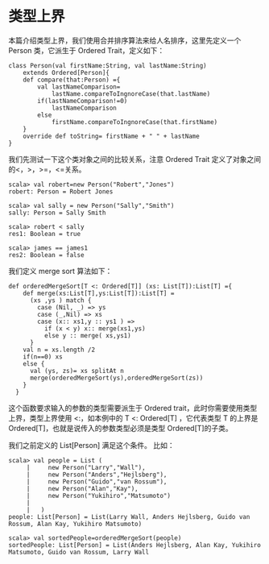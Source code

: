 # 类型上界 

本篇介绍类型上界，我们使用合并排序算法来给人名排序，这里先定义一个 Person 类，它派生于 Ordered Trait，定义如下：

```
class Person(val firstName:String, val lastName:String) 
	extends Ordered[Person]{
	def compare(that:Person) ={
		val lastNameComparison=
			lastName.compareToIngnoreCase(that.lastName)
		if(lastNameComparison!=0)
			lastNameComparison
		else
			firstName.compareToIngnoreCase(that.firstName)
	}
	override def toString= firstName + " " + lastName
}
```

我们先测试一下这个类对象之间的比较关系，注意 Ordered Trait 定义了对象之间的<，>，>=，<=关系。

```
scala> val robert=new Person("Robert","Jones")
robert: Person = Robert Jones
```

```
scala> val sally = new Person("Sally","Smith")
sally: Person = Sally Smith
```

```
scala> robert < sally
res1: Boolean = true
```

```
scala> james == james1
res2: Boolean = false
```

我们定义 merge sort 算法如下：

```
def orderedMergeSort[T <: Ordered[T]] (xs: List[T]):List[T] ={
    def merge(xs:List[T],ys:List[T]):List[T] =
      (xs ,ys ) match {
        case (Nil, _) => ys
        case (_,Nil) => xs
        case (x:: xs1,y :: ys1 ) =>
          if (x < y) x:: merge(xs1,ys)
          else y :: merge( xs,ys1)
      }
    val n = xs.length /2
    if(n==0) xs
    else {
      val (ys, zs)= xs splitAt n
      merge(orderedMergeSort(ys),orderedMergeSort(zs))
    }
  }
```

这个函数要求输入的参数的类型需要派生于 Ordered trait，此时你需要使用类型上界，类型上界使用 <:，如本例中的 T <: Ordered[T] ，它代表类型 T 的上界是 Ordered[T]，也就是说传入的参数类型必须是类型 Ordered[T]的子类。

我们之前定义的 List[Person] 满足这个条件。 比如：

```
scala> val people = List (
     |     new Person("Larry","Wall"),
     |     new Person("Anders","Hejlsberg"),
     |     new Person("Guido","van Rossum"),
     |     new Person("Alan","Kay"),
     |     new Person("Yukihiro","Matsumoto")
     | 
     |   )
people: List[Person] = List(Larry Wall, Anders Hejlsberg, Guido van Rossum, Alan Kay, Yukihiro Matsumoto)
```

```
scala> val sortedPeople=orderedMergeSort(people)
sortedPeople: List[Person] = List(Anders Hejlsberg, Alan Kay, Yukihiro Matsumoto, Guido van Rossum, Larry Wall
```
